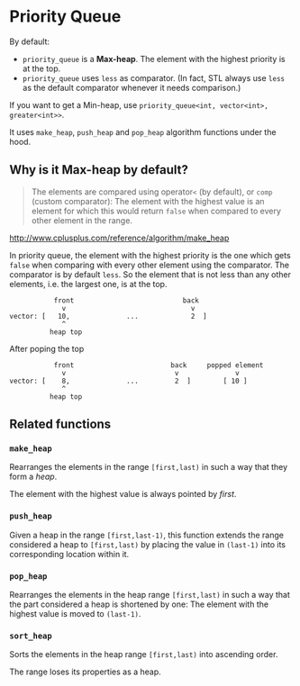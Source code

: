 # Priority Queue

By default:
* `priority_queue` is a **Max-heap**. The element with the highest priority is at the top.
* `priority_queue` uses `less` as comparator. \(In fact, STL always use `less` as the default comparator whenever it needs comparison.\)

If you want to get a Min-heap, use `priority_queue<int, vector<int>, greater<int>>`.

It uses `make_heap`, `push_heap` and `pop_heap` algorithm functions under the hood.

## Why is it Max-heap by default?

> The elements are compared using operator`<` (by default), or `comp` (custom comparator): The element with the highest value is an element for which this would return `false` when compared to every other element in the range.

http://www.cplusplus.com/reference/algorithm/make_heap

In priority queue, the element with the highest priority is the one which gets `false` when comparing with every other element using the comparator. The comparator is by default `less`. So the element that is not less than any other elements, i.e. the largest one, is at the top.

```
           front                           back 
             v                               v
vector: [   10,              ...             2  ]
             ^
          heap top
```

After poping the top

```
           front                        back     popped element
             v                           v              v
vector: [    8,              ...         2  ]        [ 10 ]
             ^
          heap top
```

## Related functions

### `make_heap`

Rearranges the elements in the range `[first,last)` in such a way that they form a *heap*.

The element with the highest value is always pointed by *first*.

### `push_heap`

Given a heap in the range `[first,last-1)`, this function extends the range considered a heap to `[first,last)` by placing the value in `(last-1)` into its corresponding location within it.

### `pop_heap`

Rearranges the elements in the heap range `[first,last)` in such a way that the part considered a heap is shortened by one: The element with the highest value is moved to `(last-1)`.

### `sort_heap`

Sorts the elements in the heap range `[first,last)` into ascending order.

The range loses its properties as a heap.